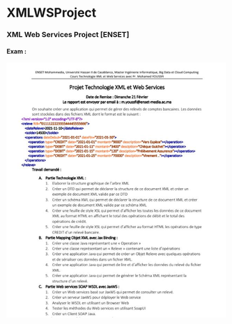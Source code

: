 # XMLWSProject
<h3>XML Web Services Project [ENSET]</h3>
<h4>Exam :</h4>
<img src="https://raw.githubusercontent.com/marshmelloyahya/XMLWSProject/main/Readme%20Files/Capture.JPG"/>
<br></br>
